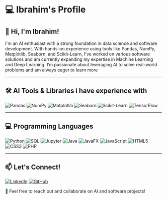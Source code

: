 # 💻 Ibrahim's Profile
## 👋 Hi, I'm Ibrahim!

I'm an AI enthusiast with a strong foundation in data science and software development. With hands-on experience using tools like Pandas, NumPy, Matplotlib, Seaborn, and Scikit-Learn, I've worked on various software solutions and am currently expanding my expertise in Machine Learning and Deep Learning. I’m passionate about leveraging AI to solve real-world problems and am always eager to learn more

---
## 🛠 AI Tools & Libraries i have experience with

![Pandas](https://img.shields.io/badge/Pandas-150458?style=for-the-badge&logo=pandas&logoColor=white)
![NumPy](https://img.shields.io/badge/NumPy-013243?style=for-the-badge&logo=numpy&logoColor=white)
![Matplotlib](https://img.shields.io/badge/Matplotlib-FF6F00?style=for-the-badge&logo=python&logoColor=white)
![Seaborn](https://img.shields.io/badge/Seaborn-3776AB?style=for-the-badge&logo=python&logoColor=white)
![Scikit-Learn](https://img.shields.io/badge/Scikit--Learn-F7931E?style=for-the-badge&logo=scikit-learn&logoColor=white)
![TensorFlow](https://img.shields.io/badge/TensorFlow-FF6F00?style=for-the-badge&logo=tensorflow&logoColor=white)

---

## 💻 Programming Languages

![Python](https://img.shields.io/badge/Python-3776AB?style=for-the-badge&logo=python&logoColor=white)
![SQL](https://img.shields.io/badge/SQL-4479A1?style=for-the-badge&logo=postgresql&logoColor=white)
![Jupyter](https://img.shields.io/badge/Jupyter-F37626?style=for-the-badge&logo=jupyter&logoColor=white)
![Java](https://img.shields.io/badge/Java-ED8B00?style=for-the-badge&logo=openjdk&logoColor=white)
![JavaFX](https://img.shields.io/badge/JavaFX-007396?style=for-the-badge&logo=java&logoColor=white)
![JavaScript](https://img.shields.io/badge/JavaScript-F7DF1E?style=for-the-badge&logo=javascript&logoColor=black)
![HTML5](https://img.shields.io/badge/HTML5-E34F26?style=for-the-badge&logo=html5&logoColor=white)
![CSS3](https://img.shields.io/badge/CSS3-1572B6?style=for-the-badge&logo=css3&logoColor=white)
![PHP](https://img.shields.io/badge/PHP-777BB4?style=for-the-badge&logo=php&logoColor=white)

---

## 📫 Let's Connect!

[![LinkedIn](https://img.shields.io/badge/LinkedIn-0A66C2?style=for-the-badge&logo=linkedin&logoColor=white)](https://www.linkedin.com/in/ibrahimhashhash)
[![GitHub](https://img.shields.io/badge/GitHub-181717?style=for-the-badge&logo=github&logoColor=white)](https://github.com/IbrahimHashhash/IbrahimHashhash)

🚀 Feel free to reach out and collaborate on AI and software projects!
